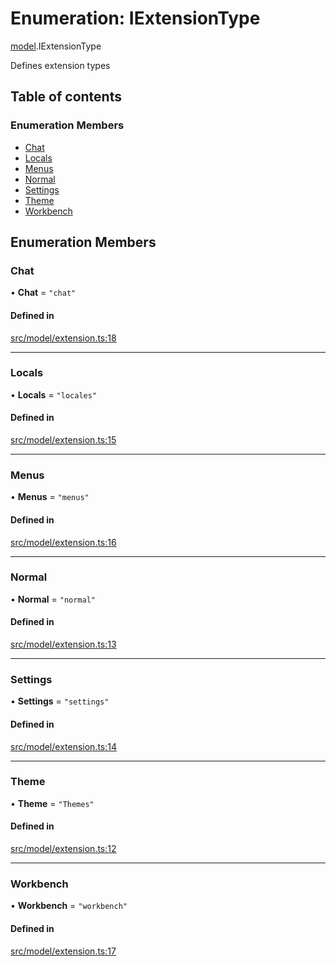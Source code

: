 # Enumeration: IExtensionType

[model](../modules/model.md).IExtensionType

Defines extension types

## Table of contents

### Enumeration Members

- [Chat](model.IExtensionType.md#chat)
- [Locals](model.IExtensionType.md#locals)
- [Menus](model.IExtensionType.md#menus)
- [Normal](model.IExtensionType.md#normal)
- [Settings](model.IExtensionType.md#settings)
- [Theme](model.IExtensionType.md#theme)
- [Workbench](model.IExtensionType.md#workbench)

## Enumeration Members

### Chat

• **Chat** = ``"chat"``

#### Defined in

[src/model/extension.ts:18](https://github.com/mtsdnz/allai-core/blob/5932278/src/model/extension.ts#L18)

___

### Locals

• **Locals** = ``"locales"``

#### Defined in

[src/model/extension.ts:15](https://github.com/mtsdnz/allai-core/blob/5932278/src/model/extension.ts#L15)

___

### Menus

• **Menus** = ``"menus"``

#### Defined in

[src/model/extension.ts:16](https://github.com/mtsdnz/allai-core/blob/5932278/src/model/extension.ts#L16)

___

### Normal

• **Normal** = ``"normal"``

#### Defined in

[src/model/extension.ts:13](https://github.com/mtsdnz/allai-core/blob/5932278/src/model/extension.ts#L13)

___

### Settings

• **Settings** = ``"settings"``

#### Defined in

[src/model/extension.ts:14](https://github.com/mtsdnz/allai-core/blob/5932278/src/model/extension.ts#L14)

___

### Theme

• **Theme** = ``"Themes"``

#### Defined in

[src/model/extension.ts:12](https://github.com/mtsdnz/allai-core/blob/5932278/src/model/extension.ts#L12)

___

### Workbench

• **Workbench** = ``"workbench"``

#### Defined in

[src/model/extension.ts:17](https://github.com/mtsdnz/allai-core/blob/5932278/src/model/extension.ts#L17)
